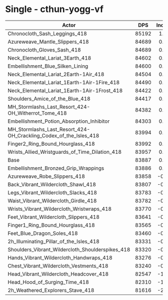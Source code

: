 # Single - cthun-yogg-vf
| Actor | DPS | Increase |
|---|:---:|:---:|
|Chronocloth_Sash_Leggings_418|85192|1.56%|
|Azureweave_Mantle_Slippers_418|84689|0.96%|
|Chronocloth_Gloves_Sash_418|84689|0.96%|
|Neck_Elemental_Lariat_3Earth_418|84602|0.85%|
|Embellishment_Blue_Silken_Lining|84600|0.85%|
|Neck_Elemental_Lariat_2Earth-1Air_418|84504|0.74%|
|Neck_Elemental_Lariat_1Earth-1Air-1Fire_418|84490|0.72%|
|Neck_Elemental_Lariat_1Earth-1Air-1Frost_418|84422|0.64%|
|Shoulders_Amice_of_the_Blue_418|84417|0.63%|
|MH_Stormlashs_Last_Resort_424-OH_Witherrot_Tome_418|84382|0.59%|
|Embellishment_Potion_Absorption_Inhibitor|84303|0.50%|
|MH_Stormlashs_Last_Resort_424-OH_Crackling_Codex_of_the_Isles_418|83994|0.13%|
|Finger2_Ring_Bound_Hourglass_418|83992|0.12%|
|Wrists_Allied_Wristguards_of_Time_Dilation_418|83957|0.08%|
|Base|83887|0.00%|
|Embellishment_Bronzed_Grip_Wrappings|83886|0.00%|
|Azureweave_Robe_Slippers_418|83858|-0.03%|
|Back_Vibrant_Wildercloth_Shawl_418|83807|-0.10%|
|Legs_Vibrant_Wildercloth_Slacks_418|83783|-0.12%|
|Waist_Vibrant_Wildercloth_Girdle_418|83782|-0.13%|
|Wrists_Vibrant_Wildercloth_Wristwraps_418|83770|-0.14%|
|Feet_Vibrant_Wildercloth_Slippers_418|83641|-0.29%|
|Finger1_Ring_Bound_Hourglass_418|83565|-0.38%|
|Feet_Blue_Dragon_Soles_418|83460|-0.51%|
|2h_Illuminating_Pillar_of_the_Isles_418|83331|-0.66%|
|Shoulders_Vibrant_Wildercloth_Shoulderspikes_418|83320|-0.68%|
|Hands_Vibrant_Wildercloth_Handwraps_418|83276|-0.73%|
|Chest_Vibrant_Wildercloth_Vestments_418|83240|-0.77%|
|Head_Vibrant_Wildercloth_Headcover_418|82547|-1.60%|
|Head_Hood_of_Surging_Time_418|82310|-1.88%|
|2h_Weathered_Explorers_Stave_418|81616|-2.71%|
